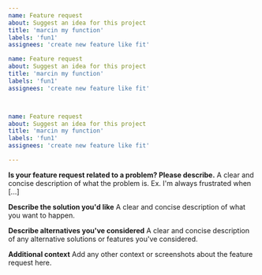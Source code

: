 ```yaml
---
name: Feature request
about: Suggest an idea for this project
title: 'marcin my function'
labels: 'fun1'
assignees: 'create new feature like fit'

name: Feature request
about: Suggest an idea for this project
title: 'marcin my function'
labels: 'fun1'
assignees: 'create new feature like fit'



name: Feature request
about: Suggest an idea for this project
title: 'marcin my function'
labels: 'fun1'
assignees: 'create new feature like fit'

---
```





**Is your feature request related to a problem? Please describe.**
A clear and concise description of what the problem is. Ex. I'm always frustrated when [...]

**Describe the solution you'd like**
A clear and concise description of what you want to happen.

**Describe alternatives you've considered**
A clear and concise description of any alternative solutions or features you've considered.

**Additional context**
Add any other context or screenshots about the feature request here.
